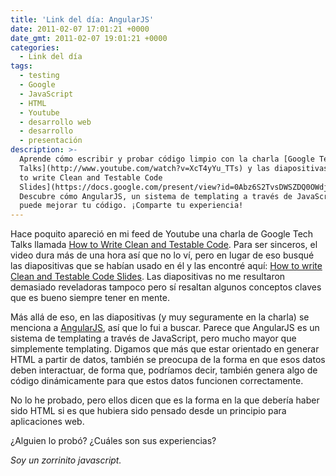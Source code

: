 ```yaml
---
title: 'Link del día: AngularJS'
date: 2011-02-07 17:01:21 +0000
date_gmt: 2011-02-07 19:01:21 +0000
categories:
  - Link del día
tags:
  - testing
  - Google
  - JavaScript
  - HTML
  - Youtube
  - desarrollo web
  - desarrollo
  - presentación
description: >-
  Aprende cómo escribir y probar código limpio con la charla [Google Tech
  Talks](http://www.youtube.com/watch?v=XcT4yYu_TTs) y las diapositivas de [How
  to write Clean and Testable Code
  Slides](https://docs.google.com/present/view?id=0Abz6S2TvsDWSZDQ0OWdjaF8yNzdmYzZ3d2M5cw&amp;hl=en).
  Descubre cómo AngularJS, un sistema de templating a través de JavaScript,
  puede mejorar tu código. ¡Comparte tu experiencia!
---
```



Hace poquito apareció en mi feed de Youtube una charla de Google Tech Talks llamada [How to Write Clean and Testable Code](http://www.youtube.com/watch?v=XcT4yYu_TTs). Para ser sinceros, el video dura más de una hora así que no lo ví, pero en lugar de eso busqué las diapositivas que se habían usado en él y las encontré aquí: [How to write Clean and Testable Code Slides](https://docs.google.com/present/view?id=0Abz6S2TvsDWSZDQ0OWdjaF8yNzdmYzZ3d2M5cw&amp;hl=en). Las diapositivas no me resultaron demasiado reveladoras tampoco pero sí resaltan algunos conceptos claves que es bueno siempre tener en mente.

Más allá de eso, en las diapositivas (y muy seguramente en la charla) se menciona a [AngularJS](http://angularjs.org), así que lo fui a buscar. Parece que AngularJS es un sistema de templating a través de JavaScript, pero mucho mayor que simplemente templating. Digamos que más que estar orientado en generar HTML a partir de datos, también se preocupa de la forma en que esos datos deben interactuar, de forma que, podríamos decir, también genera algo de código dinámicamente para que estos datos funcionen correctamente.

No lo he probado, pero ellos dicen que es la forma en la que debería haber sido HTML si es que hubiera sido pensado desde un principio para aplicaciones web.

 ¿Alguien lo probó?  ¿Cuáles son sus experiencias?

_Soy un zorrinito javascript._
